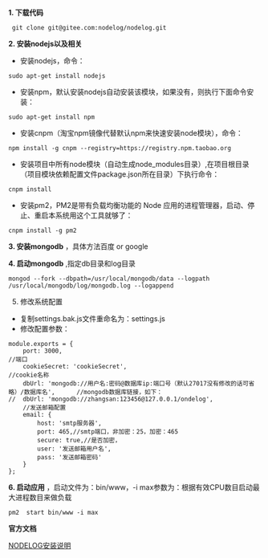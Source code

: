  **1. 下载代码** 

` git clone git@gitee.com:nodelog/nodelog.git`

 **2. 安装nodejs以及相关** 
- 安装nodejs，命令：

`sudo apt-get install nodejs`

- 安装npm，默认安装nodejs自动安装该模块，如果没有，则执行下面命令安装：

`sudo apt-get install npm`

- 安装cnpm（淘宝npm镜像代替默认npm来快速安装node模块），命令：

`npm install -g cnpm --registry=https://registry.npm.taobao.org`

- 安装项目中所有node模块（自动生成node_modules目录）,在项目根目录（项目模块依赖配置文件package.json所在目录）下执行命令：

`cnpm install`

- 安装pm2，PM2是带有负载均衡功能的 Node 应用的进程管理器，启动、停止、重启本系统用这个工具就够了：

`cnpm install -g pm2`


 **3. 安装mongodb** ，具体方法百度 or google


 **4. 启动mongodb** ,指定db目录和log目录

`mongod --fork --dbpath=/usr/local/mongodb/data --logpath /usr/local/mongodb/log/mongodb.log --logappend` 


5. 修改系统配置
- 复制settings.bak.js文件重命名为：settings.js
- 修改配置参数：

```
module.exports = {
    port: 3000,                                                                             //端口
    cookieSecret: 'cookieSecret',                                                           //cookie名称
    dbUrl: 'mongodb://用户名:密码@数据库ip:端口号（默认27017没有修改的话可省略）/数据库名',      //mongodb数据库链接，如下：
//  dbUrl: 'mongodb://zhangsan:123456@127.0.0.1/ondelog',
    //发送邮箱配置
    email: {
        host: 'smtp服务器',
        port: 465,//smtp端口，非加密：25，加密：465
        secure: true,//是否加密，
        user: '发送邮箱用户名',
        pass: '发送邮箱密码'
    }
};

```


 **6. 启动应用** ，启动文件为：bin/www，-i max参数为：根据有效CPU数目启动最大进程数目来做负载

`pm2  start bin/www -i max`




 **官方文档** 

[ NODELOG安装说明](http://https://nodelog.cn/content/detail?id=5ba8c627d40a18055852fb47&view=contentDetail)



